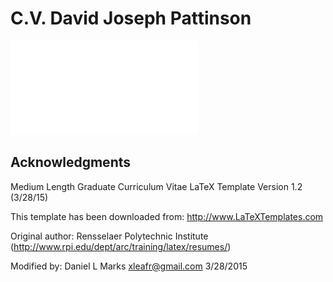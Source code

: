 # C.V. David Joseph Pattinson

![main.pdf](main.pdf)

## Acknowledgments

Medium Length Graduate Curriculum Vitae
LaTeX Template
Version 1.2 (3/28/15)

This template has been downloaded from:
http://www.LaTeXTemplates.com

Original author:
Rensselaer Polytechnic Institute
(http://www.rpi.edu/dept/arc/training/latex/resumes/)

Modified by:
Daniel L Marks <xleafr@gmail.com> 3/28/2015

